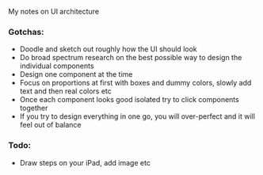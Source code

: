 My notes on UI architecture<!--more-->

### Gotchas:
- Doodle and sketch out roughly how the UI should look
- Do broad spectrum research on the best possible way to design the individual components
- Design one component at the time
- Focus on proportions at first with boxes and dummy colors, slowly add text and then real colors etc
- Once each component looks good isolated try to click components together
- If you try to design everything in one go, you will over-perfect and it will feel out of balance

### Todo:
- Draw steps on your iPad, add image etc
